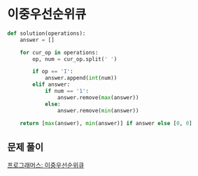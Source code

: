 # 이중우선순위큐

```python
def solution(operations):
    answer = []

    for cur_op in operations:
        op, num = cur_op.split(' ')

        if op == 'I':
            answer.append(int(num))
        elif answer:
            if num == '1':
                answer.remove(max(answer))
            else:
                answer.remove(min(answer))
                
    return [max(answer), min(answer)] if answer else [0, 0]
```



## 문제 풀이

[프로그래머스: 이중우선순위큐](https://dirmathfl.tistory.com/332)

